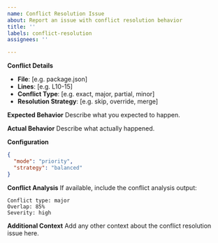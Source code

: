 ```yaml
---
name: Conflict Resolution Issue
about: Report an issue with conflict resolution behavior
title: ''
labels: conflict-resolution
assignees: ''

---
```


**Conflict Details**
- **File**: [e.g. package.json]
- **Lines**: [e.g. L10-15]
- **Conflict Type**: [e.g. exact, major, partial, minor]
- **Resolution Strategy**: [e.g. skip, override, merge]

**Expected Behavior**
Describe what you expected to happen.

**Actual Behavior**
Describe what actually happened.

**Configuration**
```json
{
  "mode": "priority",
  "strategy": "balanced"
}
```

**Conflict Analysis**
If available, include the conflict analysis output:
```
Conflict type: major
Overlap: 85%
Severity: high
```

**Additional Context**
Add any other context about the conflict resolution issue here.
